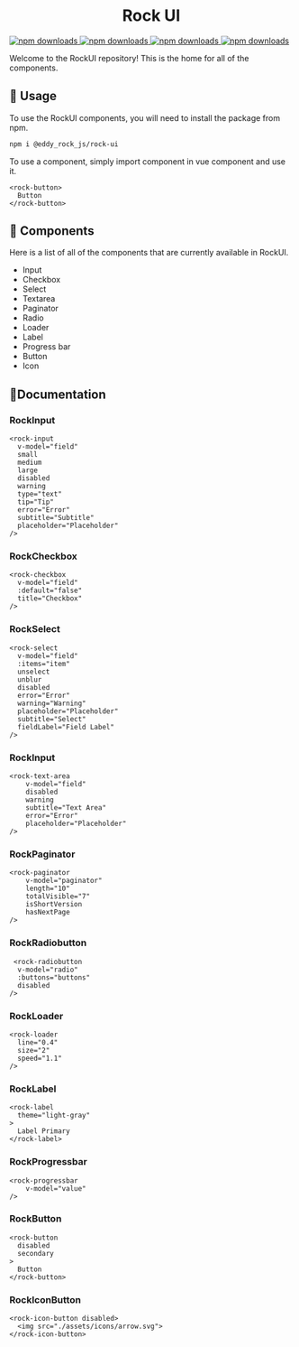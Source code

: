 <h1 align="center">Rock UI</h1>

<a href="https://www.npmjs.com/package/@eddy_rock_js/rock-ui">
    <img src="https://img.shields.io/npm/dm/@eddy_rock_js/rock-ui" alt="npm downloads">
</a>
<a href="https://www.npmjs.com/package/@eddy_rock_js/rock-ui">
    <img src="https://img.shields.io/npm/v/@eddy_rock_js/rock-ui" alt="npm downloads">
</a>
<a href="https://www.npmjs.com/package/@eddy_rock_js/rock-ui">
    <img src="https://img.shields.io/npm/l/@eddy_rock_js/rock-ui" alt="npm downloads">
</a>

<a href="https://www.npmjs.com/package/@eddy_rock_js/rock-ui">
    <img src="https://img.shields.io/github/last-commit/EddyRock/rock-ui" alt="npm downloads">
</a>


Welcome to the RockUI repository! This is the home for all of the components.

## 🚀 Usage
To use the RockUI components, you will need to install the package from npm.

```bash
npm i @eddy_rock_js/rock-ui
```

To use a component, simply import component in vue component and use it.

```vue
<rock-button>
  Button
</rock-button>
```

## 🎨 Components
Here is a list of all of the components that are currently available in RockUI.

- Input
- Checkbox
- Select
- Textarea 
- Paginator
- Radio
- Loader
- Label
- Progress bar
- Button
- Icon

## 📓Documentation

### RockInput
```vue
<rock-input
  v-model="field"
  small
  medium
  large
  disabled
  warning
  type="text"
  tip="Tip"
  error="Error"
  subtitle="Subtitle"
  placeholder="Placeholder"
/>

```
### RockCheckbox
```vue
<rock-checkbox
  v-model="field"
  :default="false"
  title="Checkbox"
/>

```
### RockSelect
```vue
<rock-select
  v-model="field"
  :items="item"
  unselect
  unblur
  disabled
  error="Error"
  warning="Warning"
  placeholder="Placeholder"
  subtitle="Select"
  fieldLabel="Field Label"
/>

```
### RockInput
```vue
<rock-text-area
    v-model="field"
    disabled
    warning
    subtitle="Text Area"
    error="Error"
    placeholder="Placeholder"
/>

```
### RockPaginator
```vue
<rock-paginator
    v-model="paginator"
    length="10"
    totalVisible="7"
    isShortVersion
    hasNextPage
/>

```
### RockRadiobutton
```vue
 <rock-radiobutton 
  v-model="radio"
  :buttons="buttons"
  disabled
/>

```
### RockLoader
```vue
<rock-loader
  line="0.4"
  size="2"
  speed="1.1"
/>
```
### RockLabel
```vue
<rock-label
  theme="light-gray"
>
  Label Primary
</rock-label>

```
### RockProgressbar
```vue
<rock-progressbar
    v-model="value"
/>

```
### RockButton
```vue
<rock-button
  disabled
  secondary
>
  Button
</rock-button>
```
### RockIconButton
```vue
<rock-icon-button disabled>
  <img src="./assets/icons/arrow.svg">
</rock-icon-button>
```


